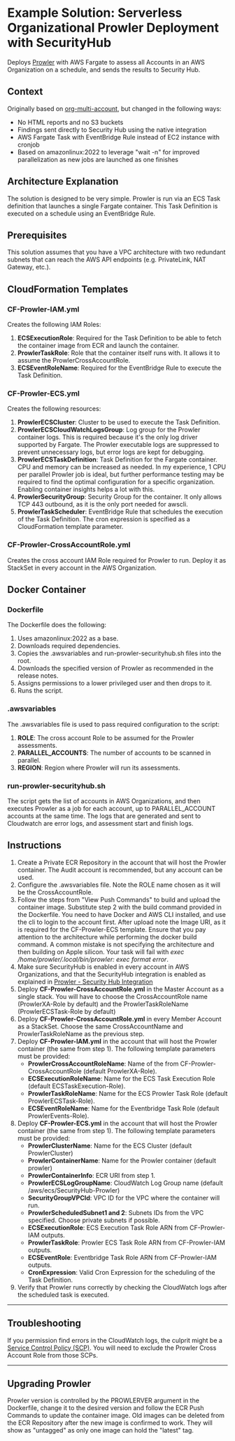 # Example Solution:  Serverless Organizational Prowler Deployment with SecurityHub

Deploys [Prowler](https://github.com/prowler-cloud/prowler) with AWS Fargate to assess all Accounts in an AWS Organization on a schedule, and sends the results to Security Hub.

## Context
Originally based on [org-multi-account](https://github.com/prowler-cloud/prowler/tree/master/util/org-multi-account), but changed in the following ways:

 - No HTML reports and no S3 buckets
 - Findings sent directly to Security Hub using the native integration
 - AWS Fargate Task with EventBridge Rule instead of EC2 instance with cronjob
 - Based on amazonlinux:2022 to leverage "wait -n" for improved parallelization as new jobs are launched as one finishes

## Architecture Explanation

The solution is designed to be very simple. Prowler is run via an ECS Task definition that launches a single Fargate container. This Task Definition is executed on a schedule using an EventBridge Rule.

## Prerequisites

This solution assumes that you have a VPC architecture with two redundant subnets that can reach the AWS API endpoints (e.g. PrivateLink, NAT Gateway, etc.).

## CloudFormation Templates

 ### CF-Prowler-IAM.yml
Creates the following IAM Roles:

 1. **ECSExecutionRole**: Required for the Task Definition to be able to fetch the container image from ECR and launch the container.
 2. **ProwlerTaskRole**: Role that the container itself runs with. It allows it to assume the ProwlerCrossAccountRole.
 3. **ECSEventRoleName**: Required for the EventBridge Rule to execute the Task Definition.

### CF-Prowler-ECS.yml
Creates the following resources:

 1. **ProwlerECSCluster**: Cluster to be used to execute the Task Definition.
 2. **ProwlerECSCloudWatchLogsGroup**: Log group for the Prowler container logs. This is required because it's the only log driver supported by Fargate. The Prowler executable logs are suppressed to prevent unnecessary logs, but error logs are kept for debugging.
 3. **ProwlerECSTaskDefinition**: Task Definition for the Fargate container. CPU and memory can be increased as needed. In my experience, 1 CPU per parallel Prowler job is ideal, but further performance testing may be required to find the optimal configuration for a specific organization. Enabling container insights helps a lot with this.
 4. **ProwlerSecurityGroup**: Security Group for the container. It only allows TCP 443 outbound, as it is the only port needed for awscli.
 5. **ProwlerTaskScheduler**: EventBridge Rule that schedules the execution of the Task Definition. The cron expression is specified as a CloudFormation template parameter.

### CF-Prowler-CrossAccountRole.yml
Creates the cross account IAM Role required for Prowler to run. Deploy it as StackSet in every account in the AWS Organization.

## Docker Container

### Dockerfile
The Dockerfile does the following:
 1. Uses amazonlinux:2022 as a base.
 2. Downloads required dependencies.
 3. Copies the .awsvariables and run-prowler-securityhub.sh files into the root.
 4. Downloads the specified version of Prowler as recommended in the release notes.
 5. Assigns permissions to a lower privileged user and then drops to it.
 6. Runs the script.

### .awsvariables
The .awsvariables file is used to pass required configuration to the script:

 1. **ROLE**: The cross account Role to be assumed for the Prowler assessments.
 2. **PARALLEL_ACCOUNTS**: The number of accounts to be scanned in parallel.
 3. **REGION**: Region where Prowler will run its assessments.

### run-prowler-securityhub.sh
The script gets the list of accounts in AWS Organizations, and then executes Prowler as a job for each account, up to PARALLEL_ACCOUNT accounts at the same time.
The logs that are generated and sent to Cloudwatch are error logs, and assessment start and finish logs.

## Instructions
 1. Create a Private ECR Repository in the account that will host the Prowler container. The Audit account is recommended, but any account can be used.
 2. Configure the .awsvariables file. Note the ROLE name chosen as it will be the CrossAccountRole.
 3. Follow the steps from "View Push Commands" to build and upload the container image. Substitute step 2 with the build command provided in the Dockerfile. You need to have Docker and AWS CLI installed, and use the cli to login to the account first.  After upload note the Image URI, as it is required for the CF-Prowler-ECS template. Ensure that you pay attention to the architecture while performing the docker build command. A common mistake is not specifying the architecture and then building on Apple silicon. Your task will fail with  *exec /home/prowler/.local/bin/prowler: exec format error*.
 4. Make sure SecurityHub is enabled in every account in AWS Organizations, and that the SecurityHub integration is enabled as explained in [Prowler - Security Hub Integration](https://github.com/prowler-cloud/prowler#security-hub-integration)
 5. Deploy **CF-Prowler-CrossAccountRole.yml** in the Master Account as a single stack. You will have to choose the CrossAccountRole name (ProwlerXA-Role by default) and the ProwlerTaskRoleName (ProwlerECSTask-Role by default)
 6. Deploy **CF-Prowler-CrossAccountRole.yml** in every Member Account as a StackSet. Choose the same CrossAccountName and ProwlerTaskRoleName as the previous step.
 7. Deploy **CF-Prowler-IAM.yml** in the account that will host the Prowler container (the same from step 1).  The following template parameters must be provided:
    - **ProwlerCrossAccountRoleName**: Name of the from CF-Prowler-CrossAccountRole (default ProwlerXA-Role).
    - **ECSExecutionRoleName**: Name for the ECS Task Execution Role (default ECSTaskExecution-Role).
    - **ProwlerTaskRoleName**: Name for the ECS Prowler Task Role (default ProwlerECSTask-Role).
    - **ECSEventRoleName**: Name for the Eventbridge Task Role (default ProwlerEvents-Role).
 8. Deploy **CF-Prowler-ECS.yml** in the account that will host the Prowler container (the same from step 1).  The following template parameters must be provided:
	- **ProwlerClusterName**: Name for the ECS Cluster (default ProwlerCluster)
	- **ProwlerContainerName**: Name for the Prowler container (default prowler)
	- **ProwlerContainerInfo**: ECR URI from step 1.
	- **ProwlerECSLogGroupName**: CloudWatch Log Group name (default /aws/ecs/SecurityHub-Prowler)
	- **SecurityGroupVPCId**: VPC ID for the VPC where the container will run.
	- **ProwlerScheduledSubnet1 and 2**: Subnets IDs from the VPC specified. Choose private subnets if possible.
	- **ECSExecutionRole**: ECS Execution Task Role ARN from CF-Prowler-IAM outputs.
	- **ProwlerTaskRole**: Prowler ECS Task Role ARN from CF-Prowler-IAM outputs.
	- **ECSEventRole**: Eventbridge Task Role ARN from CF-Prowler-IAM outputs.
	- **CronExpression**: Valid Cron Expression for the scheduling of the Task Definition.
 9. Verify that Prowler runs correctly by checking the CloudWatch logs after the scheduled task is executed.

---
## Troubleshooting

If you permission find errors in the CloudWatch logs, the culprit might be a [Service Control Policy (SCP)](https://docs.aws.amazon.com/organizations/latest/userguide/orgs_manage_policies_scps.html). You will need to exclude the Prowler Cross Account Role from those SCPs.

---
## Upgrading Prowler

Prowler version is controlled by the PROWLERVER argument in the Dockerfile, change it to the desired version and follow the ECR Push Commands to update the container image.
Old images can be deleted from the ECR Repository after the new image is confirmed to work. They will show as "untagged" as only one image can hold the "latest" tag.
